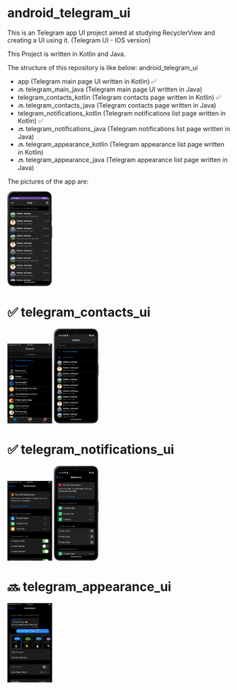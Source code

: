 # android_telegram_ui

This is an Telegram app UI project aimed at studying RecyclerView and creating a UI using it. (Telegram UI - IOS version)

This Project is written in Kotlin and Java.

The structure of this repository is like below: android_telegram_ui
*  app (Telegram main page UI written in Kotlin) ✅
*  🔜 telegram_main_java (Telegram main page UI written in Java) 
*   telegram_contacts_kotlin (Telegram contacts page written in Kotlin) ✅
*  🔜 telegram_contacts_java (Telegram contacts page written in Java)
*   telegram_notifications_kotlin (Telegram notifications list page written in Kotlin) ✅
*  🔜 telegram_notifications_java (Telegram notifications list page written in Java)
*  🔜 telegram_appearance_kotlin (Telegram appearance list page written in Kotlin) 
*  🔜 telegram_appearance_java (Telegram appearance list page written in Java) 

The pictures of the app are:

<div>
  <img src="https://github.com/jaxon93/android_telegram_ui/blob/master/telegram_main_ui.png" width="20%" height="auto"/>
</div>
<div>
  <h1>✅ telegram_contacts_ui</h1>
  <img src="https://github.com/jaxon93/android_telegram_ui/blob/master/telegram_contacts_ui.jpg" width="20% height="auto"/>
  <img src="https://github.com/jaxon93/android_telegram_ui/blob/master/telegram_contacts_ui.png" width="20% height="auto"/>
  <h1>✅ telegram_notifications_ui</h1>
  <img src="https://github.com/jaxon93/android_telegram_ui/blob/master/telegram_notifications_ui.jpg" width="20% height="auto"/>
  <img src="https://github.com/jaxon93/android_telegram_ui/blob/master/telegram_notifications_ui.png" width="20% height="auto"/>
  <h1>🔜 telegram_appearance_ui</h1>
  <img src="https://github.com/jaxon93/android_telegram_ui/blob/master/telegram_appearance_ui.jpg" width="20% height="auto"/>
</div>

